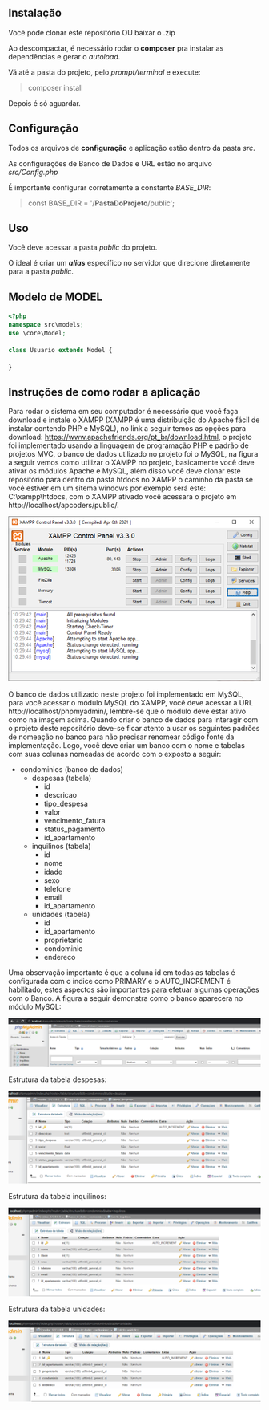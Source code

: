 ## Instalação
Você pode clonar este repositório OU baixar o .zip

Ao descompactar, é necessário rodar o **composer** pra instalar as dependências e gerar o *autoload*.

Vá até a pasta do projeto, pelo *prompt/terminal* e execute:
> composer install

Depois é só aguardar.

## Configuração
Todos os arquivos de **configuração** e aplicação estão dentro da pasta *src*.

As configurações de Banco de Dados e URL estão no arquivo *src/Config.php*

É importante configurar corretamente a constante *BASE_DIR*:
> const BASE_DIR = '/**PastaDoProjeto**/public';

## Uso
Você deve acessar a pasta *public* do projeto.

O ideal é criar um ***alias*** específico no servidor que direcione diretamente para a pasta *public*.

## Modelo de MODEL
```php
<?php
namespace src\models;
use \core\Model;

class Usuario extends Model {

}
```

## Instruções de como rodar a aplicação 

Para rodar o sistema em seu computador é necessário que você faça download e instale o XAMPP (XAMPP é uma distribuição do Apache fácil de instalar contendo PHP e MySQL), no link a seguir temos as opções para download: https://www.apachefriends.org/pt_br/download.html, o projeto foi implementado usando a linguagem de programação PHP e padrão de projetos MVC, o banco de dados utilizado no projeto foi o MySQL, na figura a seguir vemos como utilizar o XAMPP no projeto, basicamente você deve ativar os módulos Apache e MySQL, além disso você deve clonar este repositório para dentro da pasta htdocs no XAMPP o caminho da pasta se você estiver em um sitema windows por exemplo será este: C:\xampp\htdocs, com o XAMPP ativado você acessara o projeto em http://localhost/apcoders/public/.

![xampp](xampp.png)

O banco de dados utilizado neste projeto foi implementado em MySQL, para você acessar o módulo MySQL do XAMPP, você deve acessar a URL http://localhost/phpmyadmin/, lembre-se que o módulo deve estar ativo como na imagem acima. Quando criar o banco de dados para interagir com o projeto deste repositório deve-se ficar atento a usar os seguintes padrões de nomeação no banco para não precisar renomear código fonte da implementação. Logo, você deve criar um banco com o nome e tabelas com suas colunas nomeadas de acordo com o exposto a seguir:

- condominios (banco de dados)
    - despesas (tabela)
        - id 
        - descricao
        - tipo_despesa
        - valor
        - vencimento_fatura
        - status_pagamento
        - id_apartamento
    - inquilinos (tabela)
        - id 
        - nome
        - idade
        - sexo
        - telefone
        - email
        - id_apartamento
    - unidades (tabela)
        - id 
        - id_apartamento
        - proprietario
        - condominio
        - endereco

Uma observação importante é que a coluna id em todas as tabelas é configurada com o índice como PRIMARY e o AUTO_INCREMENT é habilitado, estes aspectos são importantes para efetuar algumas operações com o Banco. A figura a seguir demonstra como o banco aparecera no módulo MySQL:

![banco_de_dados](banco_de_dados.png)

Estrutura da tabela despesas:

![tabela_despesas](tabela_despesas.png)

Estrutura da tabela inquilinos:

![tabela_inquilinos](tabela_inquilinos.png)

Estrutura da tabela unidades:

![tabela_unidades](tabela_unidades.png)